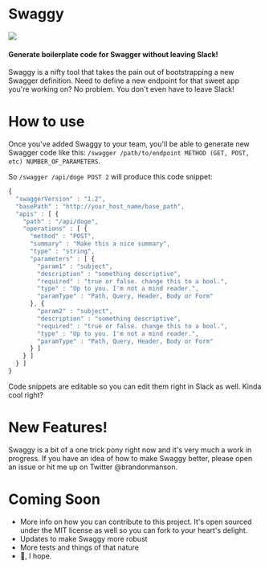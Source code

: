 # Swaggy


[![](https://platform.slack-edge.com/img/add_to_slack.png)](https://slack.com/oauth/authorize?scope=incoming-webhook,commands,bot,files%3Awrite%3Auser&client_id=4460641922.158836768032&redirect_uri=https://swagger-generator.herokuapp.com/authenticate/redirect)

#### Generate boilerplate code for Swagger without leaving Slack!

Swaggy is a nifty tool that takes the pain out of bootstrapping a new Swagger definition. Need to define a new endpoint for that sweet app you're working on? No problem. You don't even have to leave Slack!

# How to use
Once you've added Swaggy to your team, you'll be able to generate new Swagger code like this:
`/swagger /path/to/endpoint METHOD (GET, POST, etc) NUMBER_OF_PARAMETERS`.

So `/swagger /api/doge POST 2` will produce this code snippet:

```javascript
{
  "swaggerVersion" : "1.2",
  "basePath" : "http://your_host_name/base_path",
  "apis" : [ {
    "path" : "/api/doge",
    "operations" : [ {
      "method" : "POST",
      "summary" : "Make this a nice summary",
      "type" : "string",
      "parameters" : [ {
        "param1" : "subject",
        "description" : "something descriptive",
        "required" : "true or false. change this to a bool.",
        "type" : "Up to you. I'm not a mind reader.",
        "paramType" : "Path, Query, Header, Body or Form"
      }, {
        "param2" : "subject",
        "description" : "something descriptive",
        "required" : "true or false. change this to a bool.",
        "type" : "Up to you. I'm not a mind reader.",
        "paramType" : "Path, Query, Header, Body or Form"
      } ]
    } ]
  } ]
}
```
Code snippets are editable so you can edit them right in Slack as well. Kinda cool right?
# New Features!
Swaggy is a bit of a one trick pony right now and it's very much a work in progress. If you have an idea of how to make Swaggy better, please open an issue or hit me up on Twitter @brandonmanson.
# Coming Soon
- More info on how you can contribute to this project. It's open sourced under the MIT license as well so you can fork to your heart's delight.
- Updates to make Swaggy more robust
- More tests and things of that nature
- 🍺, I hope.
